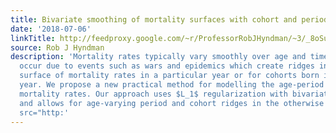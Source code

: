 ```yaml
---
title: Bivariate smoothing of mortality surfaces with cohort and period ridges
date: '2018-07-06'
linkTitle: http://feedproxy.google.com/~r/ProfessorRobJHyndman/~3/_8oSuWJnWHU/
source: Rob J Hyndman
description: 'Mortality rates typically vary smoothly over age and time. Exceptions
  occur due to events such as wars and epidemics which create ridges in the age-period
  surface of mortality rates in a particular year or for cohorts born in a particular
  year. We propose a new practical method for modelling the age-period surface of
  mortality rates. Our approach uses $L_1$ regularization with bivariate smoothing,
  and allows for age-varying period and cohort ridges in the otherwise smooth surface.<img
  src="http:'
---
```

